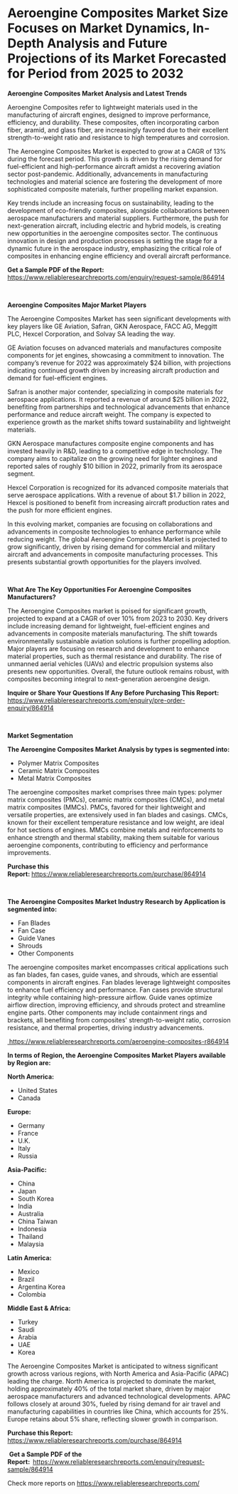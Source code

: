 <p><h1>Aeroengine Composites Market Size Focuses on Market Dynamics, In-Depth Analysis and Future Projections of its Market Forecasted for Period from 2025 to 2032</h1></p><p><strong>Aeroengine Composites Market Analysis and Latest Trends</strong></p>
<p><p>Aeroengine Composites refer to lightweight materials used in the manufacturing of aircraft engines, designed to improve performance, efficiency, and durability. These composites, often incorporating carbon fiber, aramid, and glass fiber, are increasingly favored due to their excellent strength-to-weight ratio and resistance to high temperatures and corrosion. </p><p>The Aeroengine Composites Market is expected to grow at a CAGR of 13% during the forecast period. This growth is driven by the rising demand for fuel-efficient and high-performance aircraft amidst a recovering aviation sector post-pandemic. Additionally, advancements in manufacturing technologies and material science are fostering the development of more sophisticated composite materials, further propelling market expansion. </p><p>Key trends include an increasing focus on sustainability, leading to the development of eco-friendly composites, alongside collaborations between aerospace manufacturers and material suppliers. Furthermore, the push for next-generation aircraft, including electric and hybrid models, is creating new opportunities in the aeroengine composites sector. The continuous innovation in design and production processes is setting the stage for a dynamic future in the aerospace industry, emphasizing the critical role of composites in enhancing engine efficiency and overall aircraft performance.</p></p>
<p><strong>Get a Sample PDF of the Report:&nbsp;</strong> <a href="https://www.reliableresearchreports.com/enquiry/request-sample/864914?utm_campaign=3567&utm_medium=2&utm_source=Github&utm_content=ia&utm_term=01042025&utm_id=aeroengine-composites">https://www.reliableresearchreports.com/enquiry/request-sample/864914</a></p>
<p>&nbsp;</p>
<p><strong>Aeroengine Composites Major Market Players</strong></p>
<p><p>The Aeroengine Composites Market has seen significant developments with key players like GE Aviation, Safran, GKN Aerospace, FACC AG, Meggitt PLC, Hexcel Corporation, and Solvay SA leading the way. </p><p>GE Aviation focuses on advanced materials and manufactures composite components for jet engines, showcasing a commitment to innovation. The company’s revenue for 2022 was approximately $24 billion, with projections indicating continued growth driven by increasing aircraft production and demand for fuel-efficient engines.</p><p>Safran is another major contender, specializing in composite materials for aerospace applications. It reported a revenue of around $25 billion in 2022, benefiting from partnerships and technological advancements that enhance performance and reduce aircraft weight. The company is expected to experience growth as the market shifts toward sustainability and lightweight materials.</p><p>GKN Aerospace manufactures composite engine components and has invested heavily in R&D, leading to a competitive edge in technology. The company aims to capitalize on the growing need for lighter engines and reported sales of roughly $10 billion in 2022, primarily from its aerospace segment.</p><p>Hexcel Corporation is recognized for its advanced composite materials that serve aerospace applications. With a revenue of about $1.7 billion in 2022, Hexcel is positioned to benefit from increasing aircraft production rates and the push for more efficient engines.</p><p>In this evolving market, companies are focusing on collaborations and advancements in composite technologies to enhance performance while reducing weight. The global Aeroengine Composites Market is projected to grow significantly, driven by rising demand for commercial and military aircraft and advancements in composite manufacturing processes. This presents substantial growth opportunities for the players involved.</p></p>
<p>&nbsp;</p>
<p><strong>What Are The Key Opportunities For Aeroengine Composites Manufacturers?</strong></p>
<p><p>The Aeroengine Composites market is poised for significant growth, projected to expand at a CAGR of over 10% from 2023 to 2030. Key drivers include increasing demand for lightweight, fuel-efficient engines and advancements in composite materials manufacturing. The shift towards environmentally sustainable aviation solutions is further propelling adoption. Major players are focusing on research and development to enhance material properties, such as thermal resistance and durability. The rise of unmanned aerial vehicles (UAVs) and electric propulsion systems also presents new opportunities. Overall, the future outlook remains robust, with composites becoming integral to next-generation aeroengine design.</p></p>
<p><strong>Inquire or Share Your Questions If Any Before Purchasing This Report:</strong> <a href="https://www.reliableresearchreports.com/enquiry/pre-order-enquiry/864914?utm_campaign=3567&utm_medium=2&utm_source=Github&utm_content=ia&utm_term=01042025&utm_id=aeroengine-composites">https://www.reliableresearchreports.com/enquiry/pre-order-enquiry/864914</a></p>
<p>&nbsp;</p>
<p><strong>Market Segmentation</strong></p>
<p><strong>The Aeroengine Composites Market Analysis by types is segmented into:</strong></p>
<p><ul><li>Polymer Matrix Composites</li><li>Ceramic Matrix Composites</li><li>Metal Matrix Composites</li></ul></p>
<p><p>The aeroengine composites market comprises three main types: polymer matrix composites (PMCs), ceramic matrix composites (CMCs), and metal matrix composites (MMCs). PMCs, favored for their lightweight and versatile properties, are extensively used in fan blades and casings. CMCs, known for their excellent temperature resistance and low weight, are ideal for hot sections of engines. MMCs combine metals and reinforcements to enhance strength and thermal stability, making them suitable for various aeroengine components, contributing to efficiency and performance improvements.</p></p>
<p><strong>Purchase this Report:&nbsp;</strong><a href="https://www.reliableresearchreports.com/purchase/864914?utm_campaign=3567&utm_medium=2&utm_source=Github&utm_content=ia&utm_term=01042025&utm_id=aeroengine-composites">https://www.reliableresearchreports.com/purchase/864914</a></p>
<p>&nbsp;</p>
<p><strong>The Aeroengine Composites Market Industry Research by Application is segmented into:</strong></p>
<p><ul><li>Fan Blades</li><li>Fan Case</li><li>Guide Vanes</li><li>Shrouds</li><li>Other Components</li></ul></p>
<p><p>The aeroengine composites market encompasses critical applications such as fan blades, fan cases, guide vanes, and shrouds, which are essential components in aircraft engines. Fan blades leverage lightweight composites to enhance fuel efficiency and performance. Fan cases provide structural integrity while containing high-pressure airflow. Guide vanes optimize airflow direction, improving efficiency, and shrouds protect and streamline engine parts. Other components may include containment rings and brackets, all benefiting from composites' strength-to-weight ratio, corrosion resistance, and thermal properties, driving industry advancements.</p></p>
<p><a href="https://www.reliableresearchreports.com/aeroengine-composites-r864914?utm_campaign=3567&utm_medium=2&utm_source=Github&utm_content=ia&utm_term=01042025&utm_id=aeroengine-composites">&nbsp;https://www.reliableresearchreports.com/aeroengine-composites-r864914</a></p>
<p><strong>In terms of Region, the Aeroengine Composites Market Players available by Region are:</strong></p>
<p>
    <p> <strong> North America: </strong>
        <ul>
            <li>United States</li>
            <li>Canada</li>
        </ul>
        </p> 
    <p> <strong> Europe: </strong>
        <ul>
            <li>Germany</li>
            <li>France</li>
            <li>U.K.</li>
            <li>Italy</li>
            <li>Russia</li>
        </ul>
        </p> 
    <p> <strong> Asia-Pacific: </strong>
        <ul>
            <li>China</li>
            <li>Japan</li>
            <li>South Korea</li>
            <li>India</li>
            <li>Australia</li>
            <li>China Taiwan</li>
            <li>Indonesia</li>
            <li>Thailand</li>
            <li>Malaysia</li>
        </ul>
        </p> 
    <p> <strong> Latin America: </strong>
        <ul>
            <li>Mexico</li>
            <li>Brazil</li>
            <li>Argentina Korea</li>
            <li>Colombia</li>
        </ul>
        </p> 
    <p> <strong> Middle East & Africa: </strong>
        <ul>
            <li>Turkey</li>
            <li>Saudi</li>
            <li>Arabia</li>
            <li>UAE</li>
            <li>Korea</li>
        </ul>
    </p>
    </p>
<p><p>The Aeroengine Composites Market is anticipated to witness significant growth across various regions, with North America and Asia-Pacific (APAC) leading the charge. North America is projected to dominate the market, holding approximately 40% of the total market share, driven by major aerospace manufacturers and advanced technological developments. APAC follows closely at around 30%, fueled by rising demand for air travel and manufacturing capabilities in countries like China, which accounts for 25%. Europe retains about 5% share, reflecting slower growth in comparison.</p></p>
<p><strong>Purchase this Report: </strong><a href="https://www.reliableresearchreports.com/purchase/864914?utm_campaign=3567&utm_medium=2&utm_source=Github&utm_content=ia&utm_term=01042025&utm_id=aeroengine-composites">https://www.reliableresearchreports.com/purchase/864914</a></p>
<p>&nbsp;<strong>Get a Sample PDF of the Report:&nbsp;&nbsp;</strong><a href="https://www.reliableresearchreports.com/enquiry/request-sample/864914?utm_campaign=3567&utm_medium=2&utm_source=Github&utm_content=ia&utm_term=01042025&utm_id=aeroengine-composites">https://www.reliableresearchreports.com/enquiry/request-sample/864914</a></p>
<p><strong></strong></p>
<p>Check more reports on <a href="https://www.reliableresearchreports.com/?utm_campaign=3567&utm_medium=2&utm_source=Github&utm_content=ia&utm_term=01042025&utm_id=aeroengine-composites">https://www.reliableresearchreports.com/</a></p>